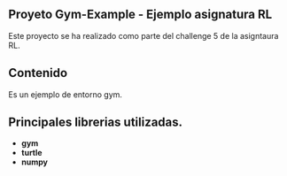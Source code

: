## Proyeto Gym-Example - Ejemplo asignatura RL

Este proyecto se ha realizado como parte del challenge 5 de la asigntaura RL.

## Contenido 
Es un ejemplo de entorno gym.

## Principales librerias utilizadas.

* **gym**
* **turtle**
* **numpy**
